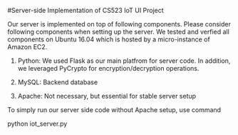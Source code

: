#Server-side Implementation of CS523 IoT UI Project

Our server is implemented on top of following components. Please consider following components when setting up the server. We tested and verfied all components on Ubuntu 16.04 which is hosted by a micro-instance of Amazon EC2.

1. Python:
We used Flask as our main platfrom for server code. In addition, we leveraged PyCrypto for encryption/decryption operations.

2. MySQL: Backend database

3. Apache: Not necessary, but essential for stable server setup

To simply run our server side code without Apache setup, use command

python iot_server.py